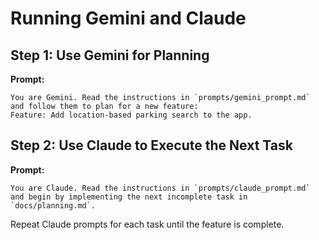 # Running Gemini and Claude

## Step 1: Use Gemini for Planning

**Prompt:**
```
You are Gemini. Read the instructions in `prompts/gemini_prompt.md` and follow them to plan for a new feature:
Feature: Add location-based parking search to the app.
```

## Step 2: Use Claude to Execute the Next Task

**Prompt:**
```
You are Claude. Read the instructions in `prompts/claude_prompt.md` and begin by implementing the next incomplete task in `docs/planning.md`.
```

Repeat Claude prompts for each task until the feature is complete.
